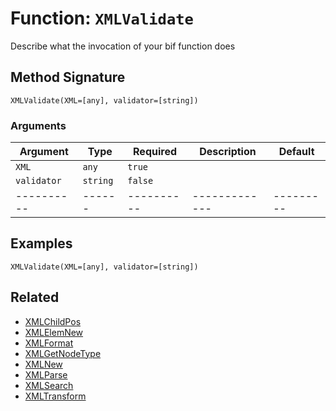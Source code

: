 [comment]: # (Note: This documentation is generated dynamically in the build process.  To modify the contents, change the javadoc on the _invoke method of the BIF class)

# Function: `XMLValidate`

Describe what the invocation of your bif function does

## Method Signature
```
XMLValidate(XML=[any], validator=[string])
```
### Arguments

| Argument | Type | Required | Description | Default |
|----------|------|----------|-------------|---------|
| `XML` | `any` | `true` |  | |
| `validator` | `string` | `false` |  | |
|----------|------|----------|-------------|---------|



## Examples

```
XMLValidate(XML=[any], validator=[string])
```

## Related
  * [XMLChildPos](XMLChildPos.md)
  * [XMLElemNew](XMLElemNew.md)
  * [XMLFormat](XMLFormat.md)
  * [XMLGetNodeType](XMLGetNodeType.md)
  * [XMLNew](XMLNew.md)
  * [XMLParse](XMLParse.md)
  * [XMLSearch](XMLSearch.md)
  * [XMLTransform](XMLTransform.md)

